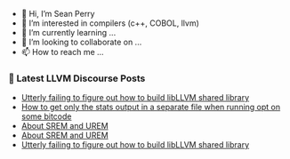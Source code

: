 - 👋 Hi, I’m Sean Perry
- 👀 I’m interested in compilers (c++, COBOL, llvm)
- 🌱 I’m currently learning ...
- 💞️ I’m looking to collaborate on ...
- 📫 How to reach me ...

<!---
s66perry/s66perry is a ✨ special ✨ repository because its `README.md` (this file) appears on your GitHub profile.
You can click the Preview link to take a look at your changes.
--->
### 📕 Latest LLVM Discourse Posts

<!-- DISCOURSE-LLVM:START -->
- [Utterly failing to figure out how to build libLLVM shared library](https://discourse.llvm.org/t/utterly-failing-to-figure-out-how-to-build-libllvm-shared-library/79064#post_2)
- [How to get only the stats output in a separate file when running opt on some bitcode](https://discourse.llvm.org/t/how-to-get-only-the-stats-output-in-a-separate-file-when-running-opt-on-some-bitcode/79066#post_1)
- [About SREM and UREM](https://discourse.llvm.org/t/about-srem-and-urem/79065#post_2)
- [About SREM and UREM](https://discourse.llvm.org/t/about-srem-and-urem/79065#post_1)
- [Utterly failing to figure out how to build libLLVM shared library](https://discourse.llvm.org/t/utterly-failing-to-figure-out-how-to-build-libllvm-shared-library/79064#post_1)
<!-- DISCOURSE-LLVM:END -->
